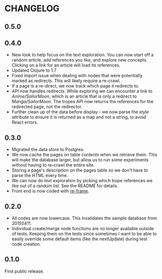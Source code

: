# CHANGELOG

## 0.5.0


## 0.4.0

* New look to help focus on the text exploration.  You can now start off a random article, add references you like, and explore new concepts. Clicking on a link for an article will load its references.
* Updated Clojure to 1.7
* Fixed import issue when dealing with nodes that were potentially marked as redirects. This will likely require a re-crawl.
* If a page is a re-direct, we now track which page it redirects to. 
* API now handles redirects. While exploring we can encounter a link to *Anime/SailorMoon*, which is an article that is only a redirect to *Manga/SailorMoon*. The tropes API now returns the references for the redirected page, not the redirector.
* Further clean up of the data before display - we now parse the _style_ attribute to ensure it is returned as a map and not a string, to avoid React errors.

## 0.3.0

* Migrated the data store to Postgres.
* We now cache the pages on table _contents_ when we retrieve them.  This will make the database larger, but allow us to run some experiments without having to re-crawl the entire site.
* Storing a page's description on the pages table so we don't have to parse the HTML every time.
* We can now do text exploration by picking which trope references we like out of a random list. See the README for details.
* Front end is now coded with [re-frame](https://github.com/Day8/re-frame).
  
## 0.2.0

* All codes are now lowercase. This invalidates the sample database from 20150411.
* Individual create/merge node functions are no longer available outside of tests. Keeping them on the tests since sometimes I want to be able to easily override some default items (like the nextUpdate) during test node creation. 

## 0.1.0

First public release.
 